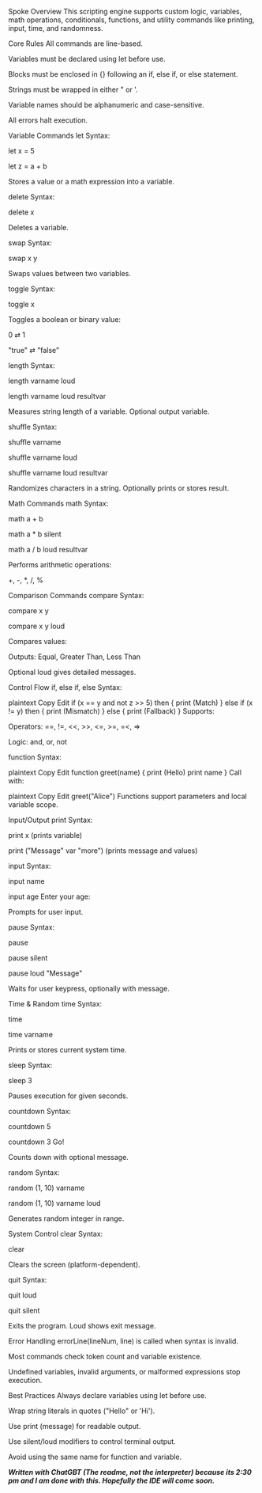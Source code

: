 Spoke Overview
This scripting engine supports custom logic, variables, math operations, conditionals, functions, and utility commands like printing, input, time, and randomness.

Core Rules
All commands are line-based.

Variables must be declared using let before use.

Blocks must be enclosed in {} following an if, else if, or else statement.

Strings must be wrapped in either " or '.

Variable names should be alphanumeric and case-sensitive.

All errors halt execution.

Variable Commands
let
Syntax:

let x = 5

let z = a + b

Stores a value or a math expression into a variable.

delete
Syntax:

delete x

Deletes a variable.

swap
Syntax:

swap x y

Swaps values between two variables.

toggle
Syntax:

toggle x

Toggles a boolean or binary value:

0 ⇄ 1

"true" ⇄ "false"

length
Syntax:

length varname loud

length varname loud resultvar

Measures string length of a variable. Optional output variable.

shuffle
Syntax:

shuffle varname

shuffle varname loud

shuffle varname loud resultvar

Randomizes characters in a string. Optionally prints or stores result.

Math Commands
math
Syntax:

math a + b

math a * b silent

math a / b loud resultvar

Performs arithmetic operations:

+, -, *, /, %

Comparison Commands
compare
Syntax:

compare x y

compare x y loud

Compares values:

Outputs: Equal, Greater Than, Less Than

Optional loud gives detailed messages.

Control Flow
if, else if, else
Syntax:

plaintext
Copy
Edit
if (x == y and not z >> 5) then {
    print (Match)
} else if (x != y) then {
    print (Mismatch)
} else {
    print (Fallback)
}
Supports:

Operators: ==, !=, <<, >>, <=, >=, =<, =>

Logic: and, or, not

function
Syntax:

plaintext
Copy
Edit
function greet(name) {
    print (Hello)
    print name
}
Call with:

plaintext
Copy
Edit
greet("Alice")
Functions support parameters and local variable scope.

Input/Output
print
Syntax:

print x (prints variable)

print ("Message" var "more") (prints message and values)

input
Syntax:

input name

input age Enter your age:

Prompts for user input.

pause
Syntax:

pause

pause silent

pause loud "Message"

Waits for user keypress, optionally with message.

Time & Random
time
Syntax:

time

time varname

Prints or stores current system time.

sleep
Syntax:

sleep 3

Pauses execution for given seconds.

countdown
Syntax:

countdown 5

countdown 3 Go!

Counts down with optional message.

random
Syntax:

random (1, 10) varname

random (1, 10) varname loud

Generates random integer in range.

System Control
clear
Syntax:

clear

Clears the screen (platform-dependent).

quit
Syntax:

quit loud

quit silent

Exits the program. Loud shows exit message.

Error Handling
errorLine(lineNum, line) is called when syntax is invalid.

Most commands check token count and variable existence.

Undefined variables, invalid arguments, or malformed expressions stop execution.

Best Practices
Always declare variables using let before use.

Wrap string literals in quotes ("Hello" or 'Hi').

Use print (message) for readable output.

Use silent/loud modifiers to control terminal output.

Avoid using the same name for function and variable.

***Written with ChatGBT (The readme, not the interpreter) because its 2:30 pm and I am done with this. Hopefully the IDE will come soon.***
